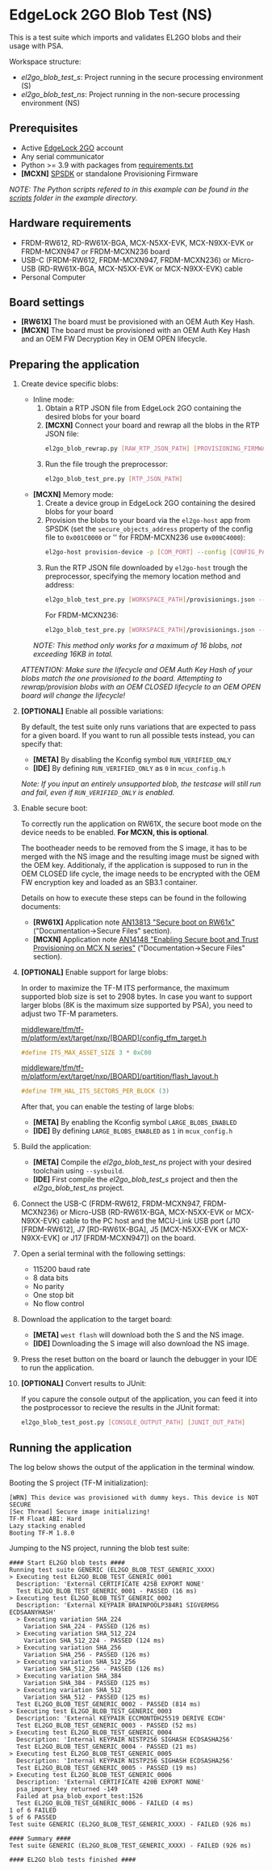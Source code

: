 # EdgeLock 2GO Blob Test (NS)

This is a test suite which imports and validates EL2GO blobs and their usage with PSA.

Workspace structure:
- *el2go_blob_test_s*: Project running in the secure processing environment (S)
- *el2go_blob_test_ns*: Project running in the non-secure processing environment (NS)

## Prerequisites

- Active [EdgeLock 2GO](https://www.nxp.com/products/security-and-authentication/secure-service-2go-platform/edgelock-2go:EDGELOCK-2GO) account
- Any serial communicator
- Python >= 3.9 with packages from [requirements.txt](../../../../middleware/nxp_iot_agent/tst/el2go_blob_test/scripts/requirements.txt)
- **[MCXN]** [SPSDK](https://www.nxp.com/design/design-center/software/development-software/secure-provisioning-sdk-spsdk:SPSDK) or standalone Provisioning Firmware

*NOTE: The Python scripts refered to in this example can be found in the [scripts](../../../../middleware/nxp_iot_agent/tst/el2go_blob_test/scripts) folder in the example directory.*

## Hardware requirements

- FRDM-RW612, RD-RW61X-BGA, MCX-N5XX-EVK, MCX-N9XX-EVK or FRDM-MCXN947 or FRDM-MCXN236 board
- USB-C (FRDM-RW612, FRDM-MCXN947, FRDM-MCXN236) or Micro-USB (RD-RW61X-BGA, MCX-N5XX-EVK or MCX-N9XX-EVK) cable
- Personal Computer

## Board settings

- **[RW61X]** The board must be provisioned with an OEM Auth Key Hash.
- **[MCXN]** The board must be provisioned with an OEM Auth Key Hash and an OEM FW Decryption Key in OEM OPEN lifecycle.

## Preparing the application

1.  Create device specific blobs:

    - Inline mode:
        1. Obtain a RTP JSON file from EdgeLock 2GO containing the desired blobs for your board
        2. **[MCXN]** Connect your board and rewrap all the blobs in the RTP JSON file:
            ```sh
            el2go_blob_rewrap.py [RAW_RTP_JSON_PATH] [PROVISIONING_FIRMWARE_PATH] [COM_PORT] [RTP_JSON_PATH] [DEVICE_NAME]
            ```
        2. Run the file trough the preprocessor:
            ```sh
            el2go_blob_test_pre.py [RTP_JSON_PATH]
            ```
    - **[MCXN]** Memory mode:
        1. Create a device group in EdgeLock 2GO containing the desired blobs for your board
        2. Provision the blobs to your board via the `el2go-host` app from SPSDK (set the `secure_objects_address` property of the config file to `0x001C0000` or '' for FRDM-MCXN236 use `0x000C4000`):
            ```sh
            el2go-host provision-device -p [COM_PORT] --config [CONFIG_PATH] --workspace [WORKSPACE_PATH]
            ```
        3. Run the RTP JSON file downloaded by `el2go-host` trough the preprocessor, specifying the memory location method and address:
            ```sh
            el2go_blob_test_pre.py [WORKSPACE_PATH]/provisionings.json --storage_mode memory --blob_address 0x001C0000
            ```
            For FRDM-MCXN236:
            ```sh
            el2go_blob_test_pre.py [WORKSPACE_PATH]/provisionings.json --storage_mode memory --blob_address 0x000C4000
            ```
        *NOTE: This method only works for a maximum of 16 blobs, not exceeding 16KB in total.*

    *ATTENTION: Make sure the lifecycle and OEM Auth Key Hash of your blobs match the one provisioned to the board. Attempting to rewrap/provision blobs with an OEM CLOSED lifecycle to an OEM OPEN board will change the lifecycle!*

2.  **[OPTIONAL]** Enable all possible variations:

    By default, the test suite only runs variations that are expected to pass for a given board. If you want to run all possible tests instead, you can specify that:

    - **[META]** By disabling the Kconfig symbol `RUN_VERIFIED_ONLY`
    - **[IDE]** By defining `RUN_VERIFIED_ONLY` as `0` in `mcux_config.h`

    *Note: If you input an entirely unsupported blob, the testcase will still run and fail, even if `RUN_VERIFIED_ONLY` is enabled.*

3.  Enable secure boot:

    To correctly run the application on RW61X, the secure boot mode on the device needs to be enabled. **For MCXN, this is optional**.

    The bootheader needs to be removed from the S image, it has to be merged with the NS image and the resulting image must be signed with the OEM key. Additionaly, if the application is supposed to run in the OEM CLOSED life cycle, the image needs to be encrypted with the OEM FW encryption key and loaded as an SB3.1 container.

    Details on how to execute these steps can be found in the following documents:
    - **[RW61X]** Application note [AN13813 "Secure boot on RW61x"](https://www.nxp.com/products/wireless-connectivity/wi-fi-plus-bluetooth-plus-802-15-4/wireless-mcu-with-integrated-tri-radio-1x1-wi-fi-6-plus-bluetooth-low-energy-5-3-802-15-4:RW612) ("Documentation->Secure Files" section).
    - **[MCXN]** Application note [AN14148 "Enabling Secure boot and Trust Provisioning on MCX N series"](https://www.nxp.com/products/processors-and-microcontrollers/arm-microcontrollers/general-purpose-mcus/mcx-arm-cortex-m/mcx-n-series-microcontrollers/mcx-n94x-54x-highly-integrated-multicore-mcus-with-on-chip-accelerators-intelligent-peripherals-and-advanced-security:MCX-N94X-N54X) ("Documentation->Secure Files" section).

4.  **[OPTIONAL]** Enable support for large blobs:

    In order to maximize the TF-M ITS performance, the maximum supported blob size is set to 2908 bytes. In case you want to support larger blobs (8K is the maximum size supported by PSA), you need to adjust two TF-M parameters.

    [middleware/tfm/tf-m/platform/ext/target/nxp/[BOARD]/config_tfm_target.h](../../../../middleware/tfm/tf-m/platform/ext/target/nxp/frdmrw612/config_tfm_target.h)

    ```c
    #define ITS_MAX_ASSET_SIZE 3 * 0xC00
    ```

    [middleware/tfm/tf-m/platform/ext/target/nxp/[BOARD]/partition/flash_layout.h](../../../../middleware/tfm/tf-m/platform/ext/target/nxp/frdmrw612/partition/flash_layout.h)

    ```c
    #define TFM_HAL_ITS_SECTORS_PER_BLOCK (3)
    ```

    After that, you can enable the testing of large blobs:

    - **[META]** By enabling the Kconfig symbol `LARGE_BLOBS_ENABLED`
    - **[IDE]** By defining `LARGE_BLOBS_ENABLED` as `1` in `mcux_config.h`

5.  Build the application:

    - **[META]** Compile the *el2go_blob_test_ns* project with your desired toolchain using `--sysbuild`.
    - **[IDE]** First compile the *el2go_blob_test_s* project and then the *el2go_blob_test_ns* project.

6.  Connect the USB-C (FRDM-RW612, FRDM-MCXN947, FRDM-MCXN236) or Micro-USB (RD-RW61X-BGA, MCX-N5XX-EVK or MCX-N9XX-EVK) cable to the PC host and the MCU-Link USB port (J10 [FRDM-RW612], J7 [RD-RW61X-BGA], J5 [MCX-N5XX-EVK or MCX-N9XX-EVK] or J17 [FRDM-MCXN947]) on the board.

7.  Open a serial terminal with the following settings:

    - 115200 baud rate
    - 8 data bits
    - No parity
    - One stop bit
    - No flow control

8.  Download the application to the target board:

    - **[META]** `west flash` will download both the S and the NS image. 
    - **[IDE]** Downloading the S image will also download the NS image.

9.  Press the reset button on the board or launch the debugger in your IDE to run the application.

10. **[OPTIONAL]** Convert results to JUnit:

    If you capure the console output of the application, you can feed it into the postprocessor to recieve the results in the JUnit format:

    ```sh
    el2go_blob_test_post.py [CONSOLE_OUTPUT_PATH] [JUNIT_OUT_PATH]
    ```


## Running the application

The log below shows the output of the application in the terminal window.

Booting the S project (TF-M initialization):

```
[WRN] This device was provisioned with dummy keys. This device is NOT SECURE
[Sec Thread] Secure image initializing!
TF-M Float ABI: Hard
Lazy stacking enabled
Booting TF-M 1.8.0
```

Jumping to the NS project, running the blob test suite:

```
#### Start EL2GO blob tests ####
Running test suite GENERIC (EL2GO_BLOB_TEST_GENERIC_XXXX)
> Executing test EL2GO_BLOB_TEST_GENERIC_0001 
  Description: 'External CERTIFICATE 425B EXPORT NONE'
  Test EL2GO_BLOB_TEST_GENERIC_0001 - PASSED (16 ms)
> Executing test EL2GO_BLOB_TEST_GENERIC_0002 
  Description: 'External KEYPAIR BRAINPOOLP384R1 SIGVERMSG ECDSAANYHASH'
  > Executing variation SHA_224
    Variation SHA_224 - PASSED (126 ms)
  > Executing variation SHA_512_224
    Variation SHA_512_224 - PASSED (124 ms)
  > Executing variation SHA_256
    Variation SHA_256 - PASSED (126 ms)
  > Executing variation SHA_512_256
    Variation SHA_512_256 - PASSED (126 ms)
  > Executing variation SHA_384
    Variation SHA_384 - PASSED (125 ms)
  > Executing variation SHA_512
    Variation SHA_512 - PASSED (125 ms)
  Test EL2GO_BLOB_TEST_GENERIC_0002 - PASSED (814 ms)
> Executing test EL2GO_BLOB_TEST_GENERIC_0003 
  Description: 'External KEYPAIR ECCMONTDH25519 DERIVE ECDH'
  Test EL2GO_BLOB_TEST_GENERIC_0003 - PASSED (52 ms)
> Executing test EL2GO_BLOB_TEST_GENERIC_0004 
  Description: 'Internal KEYPAIR NISTP256 SIGHASH ECDSASHA256'
  Test EL2GO_BLOB_TEST_GENERIC_0004 - PASSED (21 ms)
> Executing test EL2GO_BLOB_TEST_GENERIC_0005 
  Description: 'Internal KEYPAIR NISTP256 SIGHASH ECDSASHA256'
  Test EL2GO_BLOB_TEST_GENERIC_0005 - PASSED (19 ms)
> Executing test EL2GO_BLOB_TEST_GENERIC_0006 
  Description: 'External CERTIFICATE 420B EXPORT NONE'
  psa_import_key returned -149
  Failed at psa_blob_export_test:1526
  Test EL2GO_BLOB_TEST_GENERIC_0006 - FAILED (4 ms)
1 of 6 FAILED
5 of 6 PASSED
Test suite GENERIC (EL2GO_BLOB_TEST_GENERIC_XXXX) - FAILED (926 ms)

#### Summary ####
Test suite GENERIC (EL2GO_BLOB_TEST_GENERIC_XXXX) - FAILED (926 ms)

#### EL2GO blob tests finished ####
```
